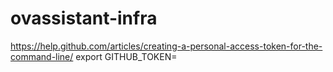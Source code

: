 # ovassistant-infra

https://help.github.com/articles/creating-a-personal-access-token-for-the-command-line/
export GITHUB_TOKEN=